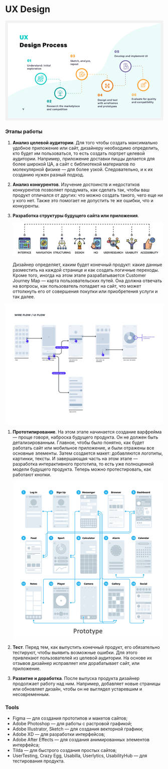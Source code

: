 # UX Design

![image.png](image%2019.png)

### **Этапы работы**

1. **Анализ целевой аудитории**. Для того чтобы создать максимально удобное приложение или сайт, дизайнеру необходимо определить, кто будет им пользоваться, то есть создать портрет целевой аудитории. Например, приложение доставки пиццы делается для более широкой ЦА, а сайт с библиотекой материалов по молекулярной физике — для более узкой. Следовательно, и к их созданию нужен разный подход.
2. **Анализ конкурентов**. Изучение достоинств и недостатков конкурентов позволяет продумать, как сделать так, чтобы ваш продукт отличался от других: что можно создать такого, чего еще ни у кого нет. Также это помогает не допустить те же ошибки, что и конкуренты.
3. **Разработка структуры будущего сайта или приложения**. 
    
    ![image.png](61f55d8f-daa3-4f2e-a6b8-ca131f894205.png)
    
    Дизайнер определяет, каким будет конечный продукт: какие данные разместить на каждой странице и как создать логичные переходы. Кроме того, иногда на этом этапе разрабатывается Customer Journey Map — карта пользовательских путей. Она должна отвечать на вопросы, как пользователь попадает на сайт, что может оттолкнуть его от совершения покупки или приобретения услуги и так далее.
    

![image.png](image%2020.png)

1. **Прототипирование**. На этом этапе начинается создание варфрейма — проще говоря, наброска будущего продукта. Он не должен быть детализированным. Главное, чтобы было понятно, как будет работать сайт или мобильное приложение, и были отражены все основные элементы. Затем создается макет: добавляются логотипы, картинки, тексты. И завершающая часть на этом этапе — разработка интерактивного прототипа, то есть уже полноценной модели будущего продукта. Теперь можно протестировать, как работают кнопки.
    
    ![image.png](image%2021.png)
    
2. **Тест**. Перед тем, как выпустить конечный продукт, его обязательно тестируют, чтобы выявить возможные ошибки. Для этого привлекают пользователей из целевой аудитории. На основе их отзывов дизайнер исправляет или дорабатывает сайт, или приложение.
3. **Развитие и доработка**. После выпуска продукта дизайнер продолжает работу над ним. Например, добавляет новые страницы или обновляет дизайн, чтобы он не выглядел устаревшим и несовременным.

### Tools

- Figma — для создания прототипов и макетов сайтов;
- Adobe Photoshop — для работы с растровой графикой;
- Adobe Illustrator, Sketch — для создания векторной графики;
- Adobe XD — для разработки интерфейсов;
- Adobe After Effects — для создания анимированных элементов интерфейса;
- Tilda — для быстрого создания простых сайтов;
- UserTesting, Crazy Egg, Usabilla, Userlytics, UsabilityHub — для тестирования продукта.